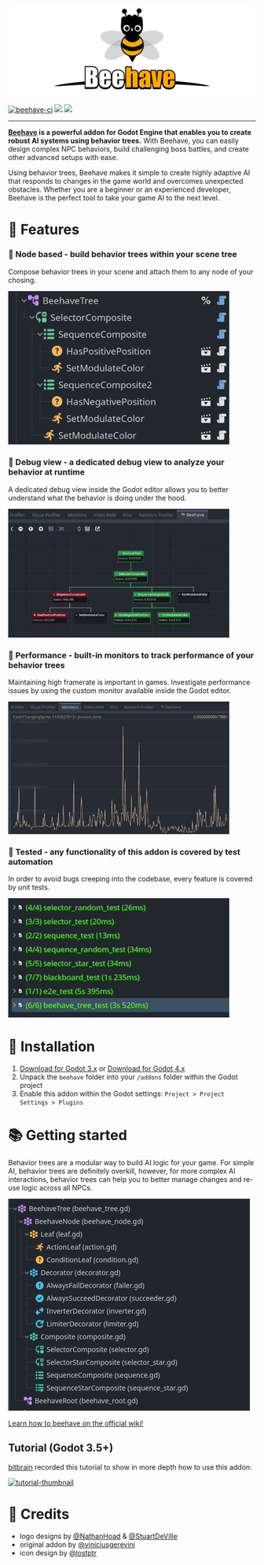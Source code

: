![logo](docs/assets/logo.svg)

[![beehave-ci](https://github.com/bitbrain/beehave/actions/workflows/beehave-ci.yml/badge.svg)](https://github.com/bitbrain/beehave/actions/workflows/beehave-ci.yml) [![](https://img.shields.io/discord/785246324793540608.svg?label=&logo=discord&logoColor=ffffff&color=7389D8&labelColor=6A7EC2)](https://discord.com/invite/CKBuE5djXe) [![](https://img.shields.io/badge/%20%F0%9F%90%9D%20swag!%20-shop.bitbra.in-blueviolet)](https://shop.bitbra.in)

---

**[Beehave](https://bitbra.in/beehave) is a powerful addon for Godot Engine that enables you to create robust AI systems using behavior trees.** With Beehave, you can easily design complex NPC behaviors, build challenging boss battles, and create other advanced setups with ease.

Using behavior trees, Beehave makes it simple to create highly adaptive AI that responds to changes in the game world and overcomes unexpected obstacles. Whether you are a beginner or an experienced developer, Beehave is the perfect tool to take your game AI to the next level.

# 🐝 Features

### 🤖 Node based - build behavior trees within your scene tree

Compose behavior trees in your scene and attach them to any node of your chosing.

<img src="docs/assets/beehave-demo-tree.png" width="450px"/>

### 🐛 Debug view - a dedicated debug view to analyze your behavior at runtime

A dedicated debug view inside the Godot editor allows you to better understand what the behavior is doing under the hood.

<img src="docs/assets/debug-tree.gif" width="450px"/>

### 🚗 Performance - built-in monitors to track performance of your behavior trees

Maintaining high framerate is important in games. Investigate performance issues by using the custom monitor available inside the Godot editor.

<img src="docs/assets/performance-monitor.gif" width="450px"/>

### 🧪 Tested - any functionality of this addon is covered by test automation

In order to avoid bugs creeping into the codebase, every feature is covered by unit tests.

<img src="docs/assets/gdunit-testrun.gif" width="450px"/>

# 🧪 Installation

1. [Download for Godot 3.x](https://github.com/bitbrain/beehave/archive/refs/heads/godot-3.x.zip) or [Download for Godot 4.x](https://github.com/bitbrain/beehave/archive/refs/heads/godot-4.x.zip)
2. Unpack the `beehave` folder into your `/addons` folder within the Godot project
3. Enable this addon within the Godot settings: `Project > Project Settings > Plugins`

# 📚 Getting started

Behavior trees are a modular way to build AI logic for your game. For simple AI, behavior trees are definitely overkill, however, for more complex AI interactions, behavior trees can help you to better manage changes and re-use logic across all NPCs.

![example](docs/assets/example.png)

[Learn how to beehave on the official wiki!](https://bitbra.in/beehave/#/manual)

## Tutorial (Godot 3.5+)

[bitbrain](https://youtube.com/@bitbraindev) recorded this tutorial to show in more depth how to use this addon:

[![tutorial-thumbnail](https://img.youtube.com/vi/n0gVEA1dyPQ/0.jpg)](https://www.youtube.com/watch?v=n0gVEA1dyPQ)

# 🥰 Credits

- logo designs by [@NathanHoad](https://twitter.com/nathanhoad) & [@StuartDeVille](https://twitter.com/StuartDeVille)
- original addon by [@viniciusgerevini](https://github.com/viniciusgerevini)
- icon design by [@lostptr](https://github.com/lostptr)
